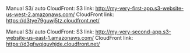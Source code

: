 Manual S3/ auto CloudFront:
S3 link: http://my-very-first-app.s3-website-us-west-2.amazonaws.com/
CloudFront link: https://d3tye79guwj5tz.cloudfront.net/

Manual S3/ auto CloudFront:
S3 link: http://my-very-second-app.s3-website-us-east-1.amazonaws.com/
CloudFront link: https://d3gfwqjquvhjde.cloudfront.net/
